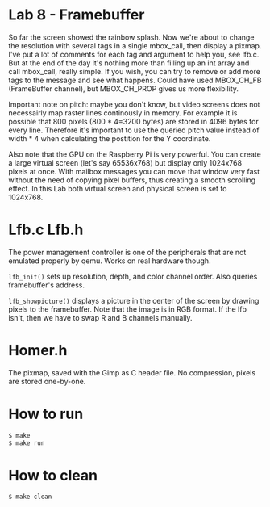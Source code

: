Lab 8 - Framebuffer
==========================
So far the screen showed the rainbow splash. Now we're about to change the resolution with several tags in a single mbox_call, then display a pixmap. I've put a lot of comments for each tag and argument to help you, see lfb.c. But at the end of the day it's nothing more than filling up an int array and call mbox_call, really simple. If you wish, you can try to remove or add more tags to the message and see what happens. Could have used MBOX_CH_FB (FrameBuffer channel), but MBOX_CH_PROP gives us more flexibility.

Important note on pitch: maybe you don't know, but video screens does not necessairly map raster lines continously in memory. For example it is possible that 800 pixels (800 * 4=3200 bytes) are stored in 4096 bytes for every line. Therefore it's important to use the queried pitch value instead of width * 4 when calculating the postition for the Y coordinate.

Also note that the GPU on the Raspberry Pi is very powerful. You can create a large virtual screen (let's say 65536x768) but display only 1024x768 pixels at once. With mailbox messages you can move that window very fast without the need of copying pixel buffers, thus creating a smooth scrolling effect. In this Lab both virtual screen and physical screen is set to 1024x768.

Lfb.c Lfb.h
==========================
The power management controller is one of the peripherals that are not emulated properly by qemu. Works on real hardware though.  

```lfb_init()``` sets up resolution, depth, and color channel order. Also queries framebuffer's address.

```lfb_showpicture()``` displays a picture in the center of the screen by drawing pixels to the framebuffer. Note that the image is in RGB format. If the lfb isn't, then we have to swap R and B channels manually.

Homer.h
==========================
The pixmap, saved with the Gimp as C header file. No compression, pixels are stored one-by-one.

How to run
==========================
```sh
$ make
$ make run
```

How to clean
==========================
```sh
$ make clean
```
